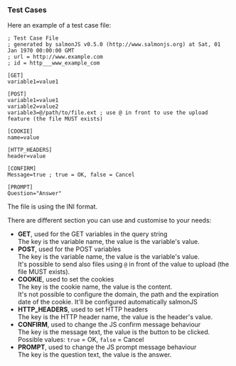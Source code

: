 ### Test Cases

Here an example of a test case file:

```
; Test Case File
; generated by salmonJS v0.5.0 (http://www.salmonjs.org) at Sat, 01 Jan 1970 00:00:00 GMT
; url = http://www.example.com
; id = http___www_example_com

[GET]
variable1=value1

[POST]
variable1=value1
variable2=value2
variable3=@/path/to/file.ext ; use @ in front to use the upload feature (the file MUST exists)

[COOKIE]
name=value

[HTTP_HEADERS]
header=value

[CONFIRM]
Message=true ; true = OK, false = Cancel

[PROMPT]
Question="Answer"
```

The file is using the INI format.

There are different section you can use and customise to your needs:
 * **GET**, used for the GET variables in the query string  
   The key is the variable name, the value is the variable's value.
 * **POST**, used for the POST variables  
   The key is the variable name, the value is the variable's value.  
   It's possible to send also files using `@` in front of the value to upload (the file MUST exists).
 * **COOKIE**, used to set the cookies  
   The key is the cookie name, the value is the content.  
   It's not possible to configure the domain, the path and the expiration date of the cookie. It'll be configured automatically salmonJS
 * **HTTP_HEADERS**, used to set HTTP headers  
   The key is the HTTP header name, the value is the header's value.
 * **CONFIRM**, used to change the JS confirm message behaviour  
   The key is the message text, the value is the button to be clicked.  
   Possible values: `true` = OK, `false` = Cancel
 * **PROMPT**, used to change the JS prompt message behaviour  
   The key is the question text, the value is the answer.
